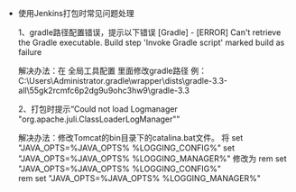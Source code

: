 * 使用Jenkins打包时常见问题处理

  1、gradle路径配置错误，提示以下错误
	[Gradle] - [ERROR] Can't retrieve the Gradle executable.
	Build step 'Invoke Gradle script' marked build as failure
    
	解决办法：在 全局工具配置 里面修改gradle路径
    例：C:\Users\Administrator\.gradle\wrapper\dists\gradle-3.3-all\55gk2rcmfc6p2dg9u9ohc3hw9\gradle-3.3      
   
 
  2、打包时提示“Could not load Logmanager "org.apache.juli.ClassLoaderLogManager"”
    
    解决办法：修改Tomcat的bin目录下的catalina.bat文件。
    将
      set "JAVA_OPTS=%JAVA_OPTS% %LOGGING_CONFIG%"
	  set "JAVA_OPTS=%JAVA_OPTS% %LOGGING_MANAGER%"
    修改为
      rem set "JAVA_OPTS=%JAVA_OPTS% %LOGGING_CONFIG%"  
      rem set "JAVA_OPTS=%JAVA_OPTS% %LOGGING_MANAGER%"

   
